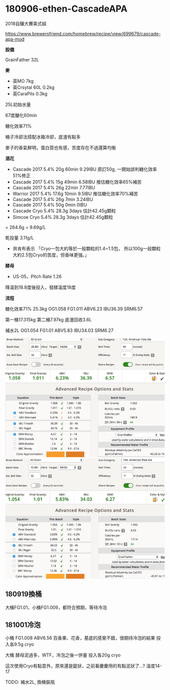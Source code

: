 # 180906-ethen-CascadeAPA

2018自釀大賽美式組

https://www.brewersfriend.com/homebrew/recipe/view/699679/cascade-apa-mod

**設備**

GrainFather 32L

**麥**

* 英MO 7kg
* 英Crsytal 60L 0.2kg
* 英CaraPils 0.3kg

25L初始水量

67度醣化60min

糖化效率71%

桶子冷卻法搭配冰箱冷卻，底渣有點多

麥子的香氣鮮明，蛋白質也有感，苦度存在不過還算均衡

**酒花**

* Cascade 2017 5.4% 20g 60min 9.29IBU 原訂50g, 一開始誤判糖化效率51%修正
* Cascade 2017 5.4% 15g 49min 6.58IBU 推估糖化效率65%補苦
* Cascade 2017 5.4% 26g 22min 7.77IBU
* Warrior 2017 5.4% 17.6g 10min 9.5IBU 推估糖化效率70%補苦
* Cascade 2017 5.4% 26g 7min 3.24IBU
* Cascade 2017 5.4% 50g 0min 0IBU
* Cascade Cryo 5.4% 28.3g 3days 估計42.45g顆粒
* Simcoe Cryo 5.4% 28.3g 3days 估計42.45g顆粒

= 264.6g = 9.69g/L

乾投量 3.11g/L

* 貝肯布表示 「Cryo一包大約等於一般顆粒的1.4~1.5包， 所以100g一般顆粒大約2.5包Cryo的苦度，但香味更強。」

**酵母**
 
* US-05，Pitch Rate 1.26

降溫到18.8度後投入，發酵溫度18度

**流程**

糖化效率71% 25.3kg OG1.058 FG1.011 ABV6.23 IBU36.39 SRM6.57

第一桶17.315kg 第二桶7.97kg 底渣回收3.6L

補水2L OG1.054 FG1.01 ABV5.83 IBU34.03 SRM6.27

![](../img/test142.png)
![](../img/test143.png)

## 180919換桶

大桶FG1.01，小桶FG1.009，都符合預期，等待冷泡

## 181001冷泡

小桶 FG1.008 ABV6.56 百香果、花香，基底的感覺不錯，很期待冷泡的結果 投入各9.5g cryo

大桶 酵母泥過多，WTF，冷泡之後一併量 投入各20g cryo

這次使用Cryo有點意外，原來還是錠狀，之前看慶慶用的有點泥狀了...?  溫度14-17

TODO: 補水2L, 換桶裝瓶